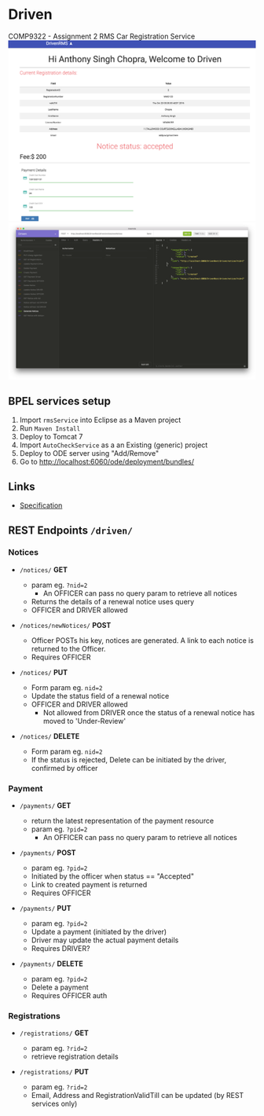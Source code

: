 # Driven
COMP9322 - Assignment 2 RMS Car Registration Service
![alt tag](ss2.png)
![alt tag](ss1.png)

## BPEL services setup
1. Import `rmsService` into Eclipse as a Maven project
2. Run `Maven Install`
3. Deploy to Tomcat 7
4. Import `AutoCheckService` as a an Existing (generic) project
5. Deploy to ODE server using "Add/Remove"
6. Go to [http://localhost:6060/ode/deployment/bundles/](http://localhost:6060/ode/deployment/bundles/)

## Links
* [Specification](https://webcms3.cse.unsw.edu.au/COMP9322/16s2/resources/4329)

## REST Endpoints `/driven/`

### Notices

* `/notices/` __GET__
  * param eg. `?nid=2`
    * An OFFICER can pass no query param to retrieve all notices
  * Returns the details of a renewal notice uses query
  * OFFICER and DRIVER allowed

* `/notices/newNotices/` __POST__
  * Officer POSTs his key, notices are generated.
    A link to each notice is returned to the Officer.
  * Requires OFFICER

* `/notices/` __PUT__
  * Form param eg. `nid=2`
  * Update the status field of a renewal notice
  * OFFICER and DRIVER allowed
    * Not allowed from DRIVER once the status of a renewal notice has moved to 'Under-Review'

* `/notices/` __DELETE__
  * Form param eg. `nid=2`
  * If the status is rejected, Delete can be initiated by the driver, confirmed by officer

### Payment

* `/payments/` __GET__
  * return the latest representation of the payment resource
  * param eg. `?pid=2`
    * An OFFICER can pass no query param to retrieve all notices

* `/payments/` __POST__
  * param eg. `?pid=2`
  * Initiated by the officer when status == "Accepted"
  * Link to created payment is returned
  * Requires OFFICER

* `/payments/` __PUT__
  * param eg. `?pid=2`
  * Update a payment (initiated by the driver)
  * Driver may update the actual payment details
  * Requires DRIVER?

* `/payments/` __DELETE__
  * param eg. `?pid=2`
  * Delete a payment
  * Requires OFFICER auth

### Registrations

* `/registrations/` __GET__
  * param eg. `?rid=2`
  * retrieve registration details


* `/registrations/` __PUT__
  * param eg. `?rid=2`
  * Email, Address and RegistrationValidTill can be updated (by REST services only)
